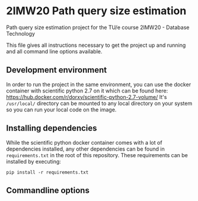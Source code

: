 # 2IMW20 Path query size estimation
Path query size estimation project for the TU/e course 2IMW20 - Database Technology

This file gives all instructions necessary to get the project up and running and 
all command line options available.


## Development environment
In order to run the project in the same environment, you can use the docker container with
scientific python 2.7 on it which can be found here: https://hub.docker.com/r/dorxy/scientific-python-2.7-volume/
It's `/usr/local/` directory can be mounted to any local directory on your system so you can run your local 
code on the image.

## Installing dependencies
While the scientific python docker container comes with a lot of dependencies installed, any other dependencies
can be found in `requirements.txt` in the root of this repository. These requirements can be installed by executing:
```
pip install -r requirements.txt
```

## Commandline options
